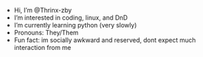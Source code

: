 - Hi, I’m @Thrinx-zby
- I’m interested in coding, linux, and  DnD
- I’m currently learning python (very slowly)
- Pronouns: They/Them
- Fun fact: im socially awkward and reserved, dont expect much interaction from me 

<!---
Thrinx-zby/Thrinx-zby is a ✨ special ✨ repository because its `README.md` (this file) appears on your GitHub profile.
You can click the Preview link to take a look at your changes.
--->

